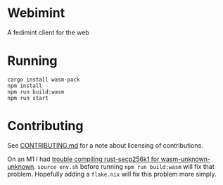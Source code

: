# Webimint

A fedimint client for the web

# Running

```
cargo install wasm-pack
npm install
npm run build:wasm
npm run start
```

# Contributing

See [CONTRIBUTING.md](./CONTRIBUTING.MD) for a note about licensing of contributions.

On an M1 I had [trouble compiling rust-secp256k1 for wasm-unknown-unknown](https://github.com/rust-bitcoin/rust-secp256k1/issues/283). `source env.sh` before running `npm run build:wasm` will fix that problem. Hopefully adding a `flake.nix` will fix this problem more simply.


